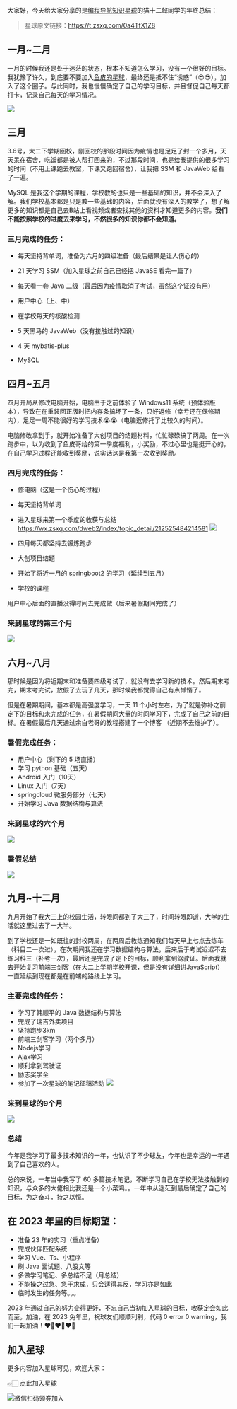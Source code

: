 大家好，今天给大家分享的是[编程导航知识星球](https://mp.weixin.qq.com/s?__biz=MzI1NDczNTAwMA==&mid=2247524980&idx=2&sn=9ddcdb6c52aa096ed4c5ad0ced946a7d&chksm=e9c28583deb50c95f3c2665713a8bbc372c68332b3bfb846cf4b23af3f1cc07164832a291335&token=689599617&lang=zh_CN&scene=21#wechat_redirect)的猫十二懿同学的年终总结：

> 星球原文链接：https://t.zsxq.com/0a4TfX1Z8

## 一月~二月


一月的时候我还是处于迷茫的状态，根本不知道怎么学习，没有一个很好的目标。我犹豫了许久，到底要不要加入[鱼皮的星球](https://mp.weixin.qq.com/s?__biz=MzI1NDczNTAwMA==&mid=2247524980&idx=2&sn=9ddcdb6c52aa096ed4c5ad0ced946a7d&chksm=e9c28583deb50c95f3c2665713a8bbc372c68332b3bfb846cf4b23af3f1cc07164832a291335&token=689599617&lang=zh_CN&scene=21#wechat_redirect)，最终还是抵不住“诱惑”（😎😎），加入了这个圈子。与此同时，我也慢慢确定了自己的学习目标，并且督促自己每天都打卡，记录自己每天的学习情况。

![](https://files.mdnice.com/user/31817/cd6d0f69-d906-45e6-b04f-5b8f8a02806f.png)


## 三月


3.6号，大二下学期回校，刚回校的那段时间因为疫情也是足足了封一个多月，天天呆在宿舍，吃饭都是被人帮打回来的，不过那段时间，也是给我提供的很多学习的时间（不用上课跑去教室，下课又跑回宿舍），让我把 SSM 和 JavaWeb 给看了一遍。

MySQL 是我这个学期的课程，学校教的也只是一些基础的知识，并不会深入了解。我们学校基本都是只是教一些基础的内容，后面就没有深入的教学了，想了解更多的知识都是自己去B站上看视频或者查找其他的资料才知道更多的内容。**我们不能按照学校的进度去来学习，不然很多的知识你都不会知道。**


### 三月完成的任务：

- 每天坚持背单词，准备为六月的四级准备（最后结果是让人伤心的）

- 21 天学习 SSM（加入星球之前自己已经把 JavaSE 看完一篇了）
- 每天看一套 Java 二级（最后因为疫情取消了考试，虽然这个证没有用）
- 用户中心（上、中）
- 在学校每天的核酸检测
- 5 天黑马的 JavaWeb（没有接触过的知识）
- 4 天 mybatis-plus
- MySQL




## 四月~五月


四月开局从修改电脑开始，电脑由于之前体验了 Windows11 系统（预体验版本），导致在在重装回正版时把内存条搞坏了一条，只好返修（幸亏还在保修期内），足足一周不能很好的学习技术😭😭（电脑返修托了比较久的时间）。

电脑修改拿到手，就开始准备了大创项目的结题材料，忙忙碌碌搞了两周。在一次跑步中，以为收到了鱼皮哥给的第一季度福利，小奖励，不过心里也是挺开心的，在自己学习过程还能收到奖励，说实话这是我第一次收到奖励。


### 四月完成的任务：

- 修电脑（这是一个伤心的过程）
- 每天坚持背单词
- 进入星球来第一个季度的收获与总结 https://wx.zsxq.com/dweb2/index/topic_detail/212525484214581
![](https://files.mdnice.com/user/31817/d67a5fbc-78c5-44cc-9457-28c2cea78ba9.png)

- 四月每天都坚持去锻炼跑步
- 大创项目结题
- 开始了将近一月的 springboot2 的学习（延续到五月）
- 学校的课程

用户中心后面的直播没得时间去完成做（后来暑假期间完成了）


### 来到星球的第三个月


![](https://files.mdnice.com/user/31817/664de0d1-7518-4b16-a5b2-5c0cfb16807b.png)




## 六月~八月


那时候是因为将近期末和准备要四级考试了，就没有去学习新的技术。然后期末考完，期末考完试，放假了去玩了几天，那时候我都觉得自己有点懒惰了。

但是在暑期期间，基本都是高强度学习，一天 11 个小时左右，为了就是弥补之前定下的目标和未完成的任务，在暑假期间大量的时间学习下，完成了自己之前的目标。在暑假最后几天通过余白老哥的教程搭建了一个博客 （近期不去维护了）。

### 暑假完成任务：

- 用户中心（剩下的 5 场直播）
- 学习 python 基础（五天）
- Android 入门（10天）
- Linux 入门（7天）
- springcloud 微服务部分（七天）
- 开始学习 Java 数据结构与算法


### 来到星球的六个月


![](https://files.mdnice.com/user/31817/ef4b69ba-cd76-4655-9e0d-599b9e0b60d0.png)




### 暑假总结


![](https://files.mdnice.com/user/31817/57fe7aec-b64a-49a0-ac03-d0455e3f3a11.png)






## 九月~十二月


九月开始了我大三上的校园生活，转眼间都到了大三了，时间转眼即逝，大学的生活就这里过去了一大半。

到了学校还是一如既往的封校两周，在两周后教练通知我们每天早上七点去练车（科目二一次过），在次期间我还在学习数据结构与算法，后来后于考试迟迟不去练习科三（补考一次），最后还是完成了定下的目标，顺利拿到驾驶证。后面我就去开始复习前端三剑客（在大二上学期学校开课，但是没有详细讲JavaScript）一直延续到现在都是在前端的路线上学习。


### 主要完成的任务：

- 学习了韩顺平的 Java 数据结构与算法
- 完成了瑞吉外卖项目
- 坚持跑步3km
- 前端三剑客学习（两个多月）
- Nodejs学习
- Ajax学习
- 顺利拿到驾驶证
- 励志奖学金
- 参加了一次星球的笔记征稿活动
![](https://files.mdnice.com/user/31817/a1146f82-e9cc-4f33-bf16-8e6a72197761.png)


### 来到星球的9个月



![](https://files.mdnice.com/user/31817/2d30faa6-3b00-4a68-bc69-7626b3d6f5e8.png)





### 总结


今年是我学习了最多技术知识的一年，也认识了不少球友，今年也是幸运的一年遇到了自己喜欢的人。

总的来说，一年当中我写了 60 多篇技术笔记，不断学习自己在学校无法接触到的知识，与众多的大佬相比我还是一个小菜鸡。。一年中从迷茫到最后确定了自己的目标，为之奋斗，持之以恒。

## 在 2023 年里的目标期望：

- 准备 23 年的实习（重点准备）
- 完成伙伴匹配系统
- 学习 Vue、Ts、小程序
- 刷 Java 面试题、八股文等
- 多做学习笔记、多总结不足（月总结）
- 不能操之过急、急于求成，只会适得其反，学习亦是如此
- 临时发生的任务等。。。


2023 年通过自己的努力变得更好，不忘自己当初加入[星球](https://mp.weixin.qq.com/s?__biz=MzI1NDczNTAwMA==&mid=2247524980&idx=2&sn=9ddcdb6c52aa096ed4c5ad0ced946a7d&chksm=e9c28583deb50c95f3c2665713a8bbc372c68332b3bfb846cf4b23af3f1cc07164832a291335&token=689599617&lang=zh_CN&scene=21#wechat_redirect)的目标，收获定会如此而至。加油，在 2023 兔年里，祝球友们顺顺利利，代码 0 error 0 warning，我们一起加油！❤️‍🔥❤️‍🔥❤️‍🔥


## 加入星球

更多内容加入星球可见，欢迎大家：

[👉🏻 点此加入星球](加入星球.md)

![微信扫码领券加入](https://yupi.icu/img/%E7%9F%A5%E8%AF%86%E6%98%9F%E7%90%83%E6%89%AB%E7%A0%81.jpeg)
